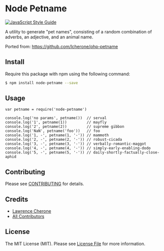 **Node Petname**
=========

[![JavaScript Style Guide](https://img.shields.io/badge/code_style-standard-brightgreen.svg)](https://standardjs.com)

A utility to generate "pet names", consisting of a random combination of adverbs, an adjective, and an animal name.

Ported from: https://github.com/lcherone/php-petname

## Install

Require this package with npm using the following command:

``` bash
$ npm install node-petname --save
```

## Usage

```
var petname = require('node-petname')

console.log('no params', petname())  // serval
console.log('1', petname(1))         // mayfly
console.log('2', petname(2))         // supreme gibbon
console.log('NaN', petname('foo'))   // foo
console.log('1, -', petname(1, '-')) // mammoth
console.log('2, -', petname(2, '-')) // robust-cicada
console.log('3, -', petname(3, '-')) // verbally-romantic-maggot
console.log('4, -', petname(4, '-')) // simply-early-enabling-dodo
console.log('5, -', petname(5, '-')) // daily-shortly-factually-close-aphid
```

## Contributing

Please see [CONTRIBUTING](CONTRIBUTING.md) for details.


## Credits

- [Lawrence Cherone](https://github.com/lcherone)
- [All Contributors](../../contributors)

## License

The MIT License (MIT). Please see [License File](LICENSE) for more information.
